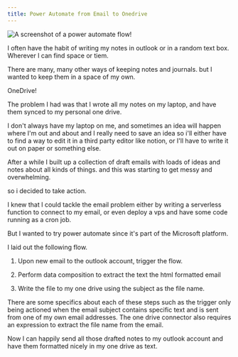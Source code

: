 ```yaml
---
title: Power Automate from Email to Onedrive
---
```


![A screenshot of a power automate flow!](./images/connector.png "power automate flow")

I often have the habit of writing my notes in outlook or in a random text box. Wherever I can find space or tiem.

There are many, many other ways of keeping notes and journals. but I wanted to keep them in a space of my own.

OneDrive!

The problem I had was that I wrote all my notes on my laptop, and have them synced to my personal one drive.

I don't always have my laptop on me, and sometimes an idea will happen where I'm out and about and I really need to save an idea so i'll either have to find a way to edit it in a third party editor like notion, or I'll have to write it out on paper or something else.

After a while I built up a collection of draft emails with loads of ideas and notes about all kinds of things. and this was starting to get messy and overwhelming.

so i decided to take action.

I knew that I could tackle the email problem either by writing a serverless function to connect to my email, or even deploy a vps and have some code running as a cron job.

But I wanted to try power automate since it's part of the Microsoft platform.

I laid out the following flow.

1. Upon new email to the outlook account, trigger the flow.

2. Perform data composition to extract the text the html formatted email

3. Write the file to my one drive using the subject as the file name.

There are some specifics about each of these steps such as the trigger only being actioned when the email subject contains specific text and is sent from one of my own email addresses. The one drive connector also requires an expression to extract the file name from the email.

Now I can happily send all those drafted notes to my outlook account and have them formatted nicely in my one drive as text.
